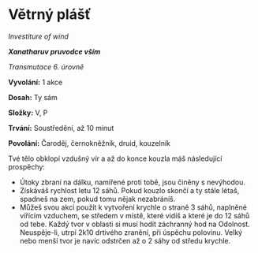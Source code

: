 # Větrný plášť

*Investiture of wind*

***Xanatharuv pruvodce vším***

*Transmutace 6. úrovně*

**Vyvolání:** 1 akce

**Dosah:** Ty sám

**Složky:** V, P

**Trvání:** Soustředění, až 10 minut

**Povolání:** Čaroděj, černokněžník, druid, kouzelník

Tvé tělo obklopí vzdušný vír a až do konce kouzla máš následující prospěchy:
* Útoky zbraní na dálku, namířené proti tobě, jsou činěny s nevýhodou.
* Získáváš rychlost letu 12 sáhů. Pokud kouzlo skončí a ty stále létaš, spadneš na zem, pokud tomu nějak nezabráníš.
* Můžeš svou akci použít k vytvoření krychle o straně 3 sáhů, naplněné vířícím vzduchem, se středem v místě, které vidíš a které je do 12 sáhů od tebe. Každý tvor v oblasti si musí hodit záchranný hod na Odolnost. Neuspěje-li, utrpí 2k10 drtivého zranění, při úspěchu polovinu. Velký nebo menší tvor je navíc odstrčen až o 2 sáhy od středu krychle.